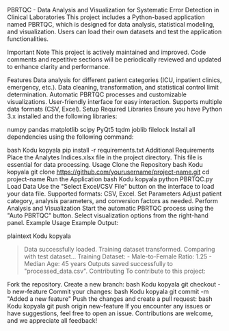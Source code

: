 PBRTQC - Data Analysis and Visualization for Systematic Error Detection in Clinical Laboratories
This project includes a Python-based application named PBRTQC, which is designed for data analysis, statistical modeling, and visualization. Users can load their own datasets and test the application functionalities.

Important Note
This project is actively maintained and improved. Code comments and repetitive sections will be periodically reviewed and updated to enhance clarity and performance.

Features
Data analysis for different patient categories (ICU, inpatient clinics, emergency, etc.).
Data cleaning, transformation, and statistical control limit determination.
Automatic PBRTQC processes and customizable visualizations.
User-friendly interface for easy interaction.
Supports multiple data formats (CSV, Excel).
Setup
Required Libraries
Ensure you have Python 3.x installed and the following libraries:

numpy
pandas
matplotlib
scipy
PyQt5
tqdm
joblib
filelock
Install all dependencies using the following command:

bash
Kodu kopyala
pip install -r requirements.txt
Additional Requirements
Place the Analytes Indices.xlsx file in the project directory. This file is essential for data processing.
Usage
Clone the Repository
bash
Kodu kopyala
git clone https://github.com/yourusername/project-name.git
cd project-name
Run the Application
bash
Kodu kopyala
python PBRTQC.py
Load Data
Use the "Select Excel/CSV File" button on the interface to load your data file.
Supported formats: CSV, Excel.
Set Parameters
Adjust patient category, analysis parameters, and conversion factors as needed.
Perform Analysis and Visualization
Start the automatic PBRTQC process using the "Auto PBRTQC" button.
Select visualization options from the right-hand panel.
Example Usage
Example Output:

plaintext
Kodu kopyala
> Data successfully loaded.
> Training dataset transformed. Comparing with test dataset...
> Training Dataset:
    - Male-to-Female Ratio: 1.25
    - Median Age: 45 years
> Outputs saved successfully to "processed_data.csv".
Contributing
To contribute to this project:

Fork the repository.
Create a new branch:
bash
Kodu kopyala
git checkout -b new-feature
Commit your changes:
bash
Kodu kopyala
git commit -m "Added a new feature"
Push the changes and create a pull request:
bash
Kodu kopyala
git push origin new-feature
If you encounter any issues or have suggestions, feel free to open an issue. Contributions are welcome, and we appreciate all feedback!
